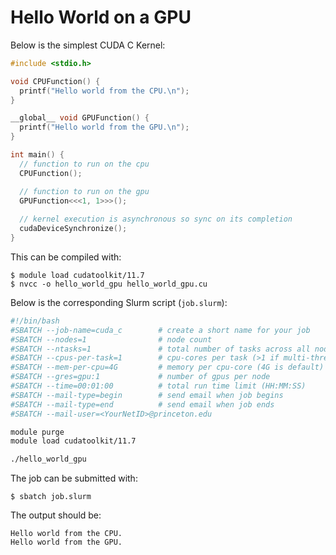 # Hello World on a GPU

Below is the simplest CUDA C Kernel:

```C
#include <stdio.h>

void CPUFunction() {
  printf("Hello world from the CPU.\n");
}

__global__ void GPUFunction() {
  printf("Hello world from the GPU.\n");
}

int main() {
  // function to run on the cpu
  CPUFunction();

  // function to run on the gpu
  GPUFunction<<<1, 1>>>();
  
  // kernel execution is asynchronous so sync on its completion
  cudaDeviceSynchronize();
}
```

This can be compiled with:

```
$ module load cudatoolkit/11.7
$ nvcc -o hello_world_gpu hello_world_gpu.cu
```

Below is the corresponding Slurm script (`job.slurm`):

```bash
#!/bin/bash
#SBATCH --job-name=cuda_c        # create a short name for your job
#SBATCH --nodes=1                # node count
#SBATCH --ntasks=1               # total number of tasks across all nodes
#SBATCH --cpus-per-task=1        # cpu-cores per task (>1 if multi-threaded tasks)
#SBATCH --mem-per-cpu=4G         # memory per cpu-core (4G is default)
#SBATCH --gres=gpu:1             # number of gpus per node
#SBATCH --time=00:01:00          # total run time limit (HH:MM:SS)
#SBATCH --mail-type=begin        # send email when job begins
#SBATCH --mail-type=end          # send email when job ends
#SBATCH --mail-user=<YourNetID>@princeton.edu

module purge
module load cudatoolkit/11.7

./hello_world_gpu
```

The job can be submitted with:

```
$ sbatch job.slurm
```

The output should be:

```
Hello world from the CPU.
Hello world from the GPU.
```
